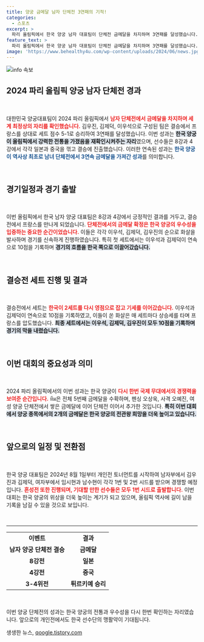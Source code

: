 ```yaml
---
title: 양궁 금메달 남자 단체전 3연패의 기적!
categories:
  - 스포츠
excerpt: >
  파리 올림픽에서 한국 양궁 남자 대표팀이 단체전 금메달을 차지하며 3연패를 달성했습니다. 김우진, 김제덕, 이우석은 프랑스를 제치고 전종목 석권의 청신호를 켰습니다. 개인전 일정도 기다려집니다!
feature_text: >
  파리 올림픽에서 한국 양궁 남자 대표팀이 단체전 금메달을 차지하며 3연패를 달성했습니다. 김우진, 김제덕, 이우석은 프랑스를 제치고 전종목 석권의 청신호를 켰습니다. 개인전 일정도 기다려집니다!
image: 'https://www.behealthy4u.com/wp-content/uploads/2024/06/news.jpg'
---
```


<p><img src="https://www.behealthy4u.com/wp-content/uploads/2024/06/news.jpg" alt="info 속보" /></p>

<h2 data-ke-size="size26">2024 파리 올림픽 양궁 남자 단체전 경과</h2>

<p data-ke-size="size16">&nbsp;</p>

<p>대한민국 양궁대표팀이 2024 파리 올림픽에서 <b><span style="color: #ee2323;">남자 단체전에서 금메달을 차지하며 세계 최정상의 자리를 확인했습니다.</span></b> 김우진, 김제덕, 이우석으로 구성된 팀은 결승에서 프랑스를 상대로 세트 점수 5-1로 승리하여 3연패를 달성했습니다. 이번 성과는 <b><span style="background-color: #21538527;">한국 양궁이 올림픽에서 강력한 전통을 가졌음을 재확인시켜주는 자리</span></b>였으며, 선수들은 8강과 4강에서 각각 일본과 중국을 꺾고 결승에 진출했습니다. 이러한 연속된 성과는 <b><span style="color: #1a5490;">한국 양궁이 역사상 최초로 남녀 단체전에서 3연속 금메달을 가져간 성과</span></b>를 의미합니다.</p>

<p data-ke-size="size16">&nbsp;</p>

<h2 data-ke-size="size26">경기일정과 경기 출발</h2>

<p data-ke-size="size16">&nbsp;</p>

<p>이번 올림픽에서 한국 남자 양궁 대표팀은 8강과 4강에서 긍정적인 결과를 거두고, 결승전에서 프랑스를 만나게 되었습니다. <b><span style="color: #ee2323;">단체전에서의 금메달 확정은 한국 양궁의 우수성을 입증하는 중요한 순간이었습니다.</span></b> 이들은 각각 이우석, 김제덕, 김우진의 순으로 화살을 발사하며 경기를 신속하게 진행하였습니다. 특히 첫 세트에서는 이우석과 김제덕이 연속으로 10점을 기록하며 <b><span style="background-color: #21538527;">경기의 흐름을 한국 쪽으로 이끌어갔습니다.</span></b></p>

<p data-ke-size="size16">&nbsp;</p>

<h2 data-ke-size="size26">결승전 세트 진행 및 결과</h2>

<p data-ke-size="size16">&nbsp;</p>

<p>결승전에서 세트는 <b><span style="color: #ee2323;">한국이 2세트를 다시 영점으로 잡고 기세를 이어갔습니다.</span></b> 이우석과 김제덕이 연속으로 10점을 기록하였고, 이들이 쏜 화살은 매 세트마다 상승세를 타며 프랑스를 압도했습니다. <b><span style="background-color: #21538527;">최종 세트에서는 이우석, 김제덕, 김우진이 모두 10점을 기록하며 경기의 막을 내렸습니다.</span></b></p>

<p data-ke-size="size16">&nbsp;</p>

<h2 data-ke-size="size26">이번 대회의 중요성과 의미</h2>

<p data-ke-size="size16">&nbsp;</p>

<p>2024 파리 올림픽에서의 이번 성과는 한국 양궁이 <b><span style="color: #ee2323;">다시 한번 국제 무대에서의 경쟁력을 보여준 순간입니다.</span></b> ทีม은 전체 5번째 금메달을 수확하며, 펜싱 오상욱, 사격 오예진, 여성 양궁 단체전에서 쌓은 금메달에 이어 단체전 이어서 추가한 것입니다. <b><span style="background-color: #21538527;">특히 이번 대회에서 양궁 종목에서의 2개의 금메달은 한국 양궁의 전관왕 희망을 더욱 높이고 있습니다.</span></b></p>

<p data-ke-size="size16">&nbsp;</p>

<h2 data-ke-size="size26">앞으로의 일정 및 전환점</h2>

<p data-ke-size="size16">&nbsp;</p>

<p>한국 양궁 대표팀은 2024년 8월 1일부터 개인전 토너먼트를 시작하여 남자부에서 김우진과 김제덕, 여자부에서 임시현과 남수현이 각각 1번 및 2번 시드를 받으며 경쟁할 예정입니다. <b><span style="color: #ee2323;">혼성전 또한 진행되며, 기대할 만한 선수들은 모두 1번 시드로 출발합니다.</span></b> 이번 대회는 한국 양궁의 위상을 더욱 높이는 계기가 되고 있으며, 올림픽 역사에 길이 남을 기록을 남길 수 있을 것으로 보입니다.</p>

<p data-ke-size="size16">&nbsp;</p>

<hr>

<table style="width: 100%;">
  <tr>
    <td style="text-align: center; height: 30px;"><b>이벤트</b></td>
    <td style="text-align: center; height: 30px;"><b>결과</b></td>
  </tr>
  <tr>
    <td style="text-align: center; height: 30px;"><b>남자 양궁 단체전 결승</b></td>
    <td style="text-align: center; height: 30px;"><b>금메달</b></td>
  </tr>
  <tr>
    <td style="text-align: center; height: 30px;"><b>8강전</b></td>
    <td style="text-align: center; height: 30px;"><b>일본</b></td>
  </tr>
  <tr>
    <td style="text-align: center; height: 30px;"><b>4강전</b></td>
    <td style="text-align: center; height: 30px;"><b>중국</b></td>
  </tr>
  <tr>
    <td style="text-align: center; height: 30px;"><b>3-4위전</b></td>
    <td style="text-align: center; height: 30px;"><b>튀르키예 승리</b></td>
  </tr>
</table>

<p data-ke-size="size16">&nbsp;</p>

<p>이번 양궁 단체전의 성과는 한국 양궁의 전통과 우수성을 다시 한번 확인하는 자리였습니다. 앞으로의 개인전에서도 한국 선수단의 맹활약이 기대됩니다.</p>
생생한 뉴스, <a href="https://qoogle.tistory.com" rel="dofollow">qoogle.tistory.com</a>



